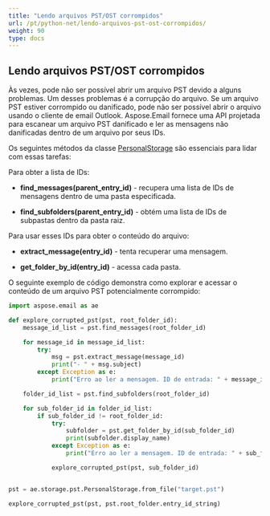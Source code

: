 ```yaml
---
title: "Lendo arquivos PST/OST corrompidos"
url: /pt/python-net/lendo-arquivos-pst-ost-corrompidos/
weight: 90
type: docs
---
```



## **Lendo arquivos PST/OST corrompidos**

Às vezes, pode não ser possível abrir um arquivo PST devido a alguns problemas. Um desses problemas é a corrupção do arquivo. Se um arquivo PST estiver corrompido ou danificado, pode não ser possível abrir o arquivo usando o cliente de email Outlook. Aspose.Email fornece uma API projetada para escanear um arquivo PST danificado e ler as mensagens não danificadas dentro de um arquivo por seus IDs.

Os seguintes métodos da classe [PersonalStorage](https://reference.aspose.com/email/python-net/aspose.email.storage.pst/personalstorage/#personalstorage-class) são essenciais para lidar com essas tarefas:

Para obter a lista de IDs:

- **find_messages(parent_entry_id)** - recupera uma lista de IDs de mensagens dentro de uma pasta especificada.

- **find_subfolders(parent_entry_id)** - obtém uma lista de IDs de subpastas dentro da pasta raiz.

Para usar esses IDs para obter o conteúdo do arquivo:

- **extract_message(entry_id)** - tenta recuperar uma mensagem.

- **get_folder_by_id(entry_id)** - acessa cada pasta.

O seguinte exemplo de código demonstra como explorar e acessar o conteúdo de um arquivo PST potencialmente corrompido:

```py
import aspose.email as ae

def explore_corrupted_pst(pst, root_folder_id):
    message_id_list = pst.find_messages(root_folder_id)

    for message_id in message_id_list:
        try:
            msg = pst.extract_message(message_id)
            print("- " + msg.subject)
        except Exception as e:
            print("Erro ao ler a mensagem. ID de entrada: " + message_id)

    folder_id_list = pst.find_subfolders(root_folder_id)

    for sub_folder_id in folder_id_list:
        if sub_folder_id != root_folder_id:
            try:
                subfolder = pst.get_folder_by_id(sub_folder_id)
                print(subfolder.display_name)
            except Exception as e:
                print("Erro ao ler a mensagem. ID de entrada: " + sub_folder_id)

            explore_corrupted_pst(pst, sub_folder_id)


pst = ae.storage.pst.PersonalStorage.from_file("target.pst")

explore_corrupted_pst(pst, pst.root_folder.entry_id_string)
```